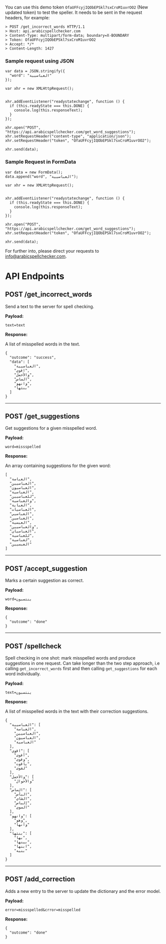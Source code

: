 You can use this demo token `OfaUFFcyjIQObEPSkl7sxCroM1uvrOO2` (New updated token) to test the speller. It needs to be sent in the request headers, for example:
```
> POST /get_incorrect_words HTTP/1.1
> Host: api.arabicspellchecker.com
> Content-Type: multipart/form-data; boundary=X-BOUNDARY
> Token: OfaUFFcyjIQObEPSkl7sxCroM1uvrOO2
> Accept: */*
> Content-Length: 1427
```

### Sample request using JSON

```
var data = JSON.stringify({
  "word": "العباسيية"
});

var xhr = new XMLHttpRequest();


xhr.addEventListener("readystatechange", function () {
  if (this.readyState === this.DONE) {
    console.log(this.responseText);
  }
});

xhr.open("POST", "https://api.arabicspellchecker.com/get_word_suggestions");
xhr.setRequestHeader("content-type", "application/json");
xhr.setRequestHeader("token", "OfaUFFcyjIQObEPSkl7sxCroM1uvrOO2");

xhr.send(data);
```

### Sample Request in FormData
```
var data = new FormData();
data.append("word", "العباسيية");

var xhr = new XMLHttpRequest();


xhr.addEventListener("readystatechange", function () {
  if (this.readyState === this.DONE) {
    console.log(this.responseText);
  }
});

xhr.open("POST", "https://api.arabicspellchecker.com/get_word_suggestions");
xhr.setRequestHeader("token", "OfaUFFcyjIQObEPSkl7sxCroM1uvrOO2");

xhr.send(data);
```

For further into, please direct your requests to info@arabicspellchecker.com.



# API Endpoints

## POST /get_incorrect_words

Send a text to the server for spell checking.

**Payload:**

~~~~~~~~
text=text
~~~~~~~~~

**Response:**

A list of misspelled words in the text.

~~~~
{
  "outcome": "success",
  "data": [
    "العباسيية",
    "اقوي",
    "والأحمل",
    "الساس",
    "وانهو",
    "بنئها"
  ]
}
~~~~




------------------------------------

## POST /get_suggestions

Get suggestions for a given misspelled word.

**Payload:**

~~~~~~~~
word=missspelled
~~~~~~~~~

**Response:**

An array containing suggestions for the given word:

```
[
  "العباسة",
  "العباسيين",
  "العباسيون",
  "العباسية",
  "للعباسيين",
  "والعباسية",
  "العباية",
  "العباسيات",
  "العباسيي",
  "العباسين",
  "العبسية",
  "والعباسيين",
  "العباسيان",
  "للعباسية",
  "لعباسية",
  "العبسيين"
]
```



----------------------------

## POST /accept_suggestion

Marks a certain suggestion as correct.

**Payload:**

~~~~~~~~
word=ينتسبون
~~~~~~~~~

**Response:**

```
{
  "outcome": "done"
}
```





------------------------------------

## POST /spellcheck

Spell checking in one shot: mark misspelled words and produce suggestions in one request. Can take longer than the two step approach, i.e calling `get_incorrect_words` first and then calling `get_suggestions` for each word individually.

**Payload:**

~~~~~~~~
text=ينتسبون
~~~~~~~~~

**Response:**

A list of misspelled words in the text with their correction suggestions.

```
{
  "العباسيية": [
    "العباسة",
    "العباسيين",
    "العباسيون",
    "العباسية"
  ],
  "اقوي": [
    "أقوى",
    "وقوى",
    "ياقوت",
    "لقوى"
  ],
  "والأحمل": [
    "والأحوال"
  ],
  "الساس": [
    "اليأس",
    "الشاي",
    "إلياس",
    "السوي"
  ],
  "وانهو": [
    "وهو",
    "وأنها"
  ],
  "بنئها": [
    "بها",
    "بينها",
    "ابنها",
    "بنيه"
  ]
}
```




------------------------------------

## POST /add_correction

Adds a new entry to the server to update the dictionary and the error model.

**Payload:**

~~~~~~~~
error=missspelled&crror=misspelled
~~~~~~~~~

**Response:**

```
{
  "outcome": "done"
}
```

